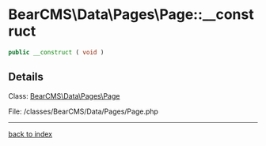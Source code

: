 # BearCMS\Data\Pages\Page::__construct

```php
public __construct ( void )
```

## Details

Class: [BearCMS\Data\Pages\Page](bearcms.data.pages.page.class.md)

File: /classes/BearCMS/Data/Pages/Page.php

---

[back to index](index.md)

